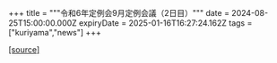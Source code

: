 +++
title = """令和6年定例会9月定例会議（2日目）"""
date = 2024-08-25T15:00:00.000Z
expiryDate = 2025-01-16T16:27:24.162Z
tags = ["kuriyama","news"]
+++


[[source]](https://www.town.kuriyama.hokkaido.jp/site/gikai/28615.html)
